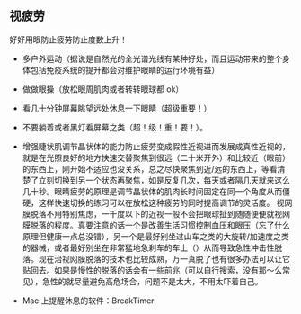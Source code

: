 ## 视疲劳
好好用眼防止疲劳防止度数上升！
- 多户外运动（据说是自然光的全光谱光线有某种好处，而且运动带来的整个身体包括免疫系统的提升都会对维护眼睛的运行环境有益）
- 做做眼操（放松眼周肌肉或者转转眼球都 ok）
- 看几十分钟屏幕眺望远处休息一下眼睛（超级重要！）
- 不要躺着或者黑灯看屏幕之类（超！级！重！要！）。
- 增强睫状肌调节晶状体的能力防止疲劳变成假性近视进而发展成真性近视的，就是在光照良好的地方快速交替聚焦到很远（二十米开外）和比较近（眼前）的东西上，刚开始不适应也没关系，总之尽快聚焦到近/远的东西上，等看清楚了立刻切换到另一个状态再聚焦，如是反复几次，每天或者隔几天就来这么几十秒。眼睛疲劳的原理是调节晶状体的肌肉长时间固定在同一个角度从而僵硬，这样快速切换的练习可以在放松这种疲劳的同时提高调节的灵活度。
视网膜脱落不用特别焦虑，一千度以下的近视一般不会把眼球扯到随随便便就视网膜脱落的程度。真要注意的话一个是改善生活习惯控制血压和眼压（忘了什么原理但健康一点总没错），另一个是最好别坐过山车之类的大旋转/加速度之类的器械，或者最好别坐在非常猛地急刹车的车上（）从而导致急性冲击性脱落。现在治视网膜脱落的技术也比较成熟，万一真脱了也有很多办法可以让它贴回去。如果是慢性的脱落的话会有一些前兆（可以自行搜索，没有那～么常见），急性的就尽量避免高危场合，问题不是太大，不用太吓着自己。

- Mac 上提醒休息的软件：BreakTimer
